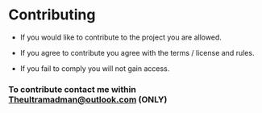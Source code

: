 # Contributing
* If you would like to contribute to the project you are allowed.


* If you agree to contribute you agree with the terms / license and rules.

* If you fail to comply you will not gain access.

### To contribute contact me within Theultramadman@outlook.com (ONLY)
